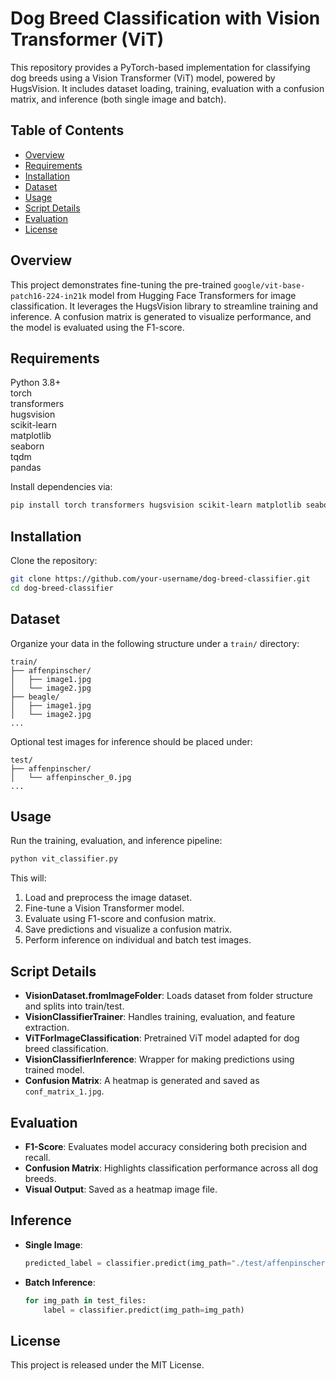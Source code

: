 # Dog Breed Classification with Vision Transformer (ViT)

This repository provides a PyTorch-based implementation for classifying dog breeds using a Vision Transformer (ViT) model, powered by HugsVision. It includes dataset loading, training, evaluation with a confusion matrix, and inference (both single image and batch).

## Table of Contents

- [Overview](#overview)
- [Requirements](#requirements)
- [Installation](#installation)
- [Dataset](#dataset)
- [Usage](#usage)
- [Script Details](#script-details)
- [Evaluation](#evaluation)
- [License](#license)

## Overview

This project demonstrates fine-tuning the pre-trained `google/vit-base-patch16-224-in21k` model from Hugging Face Transformers for image classification. It leverages the HugsVision library to streamline training and inference. A confusion matrix is generated to visualize performance, and the model is evaluated using the F1-score.

## Requirements

Python 3.8+  
torch  
transformers  
hugsvision  
scikit-learn  
matplotlib  
seaborn  
tqdm  
pandas  

Install dependencies via:

```bash
pip install torch transformers hugsvision scikit-learn matplotlib seaborn tqdm pandas
```

## Installation

Clone the repository:

```bash
git clone https://github.com/your-username/dog-breed-classifier.git
cd dog-breed-classifier
```

## Dataset

Organize your data in the following structure under a `train/` directory:

```
train/
├── affenpinscher/
│   ├── image1.jpg
│   └── image2.jpg
├── beagle/
│   ├── image1.jpg
│   └── image2.jpg
...
```

Optional test images for inference should be placed under:

```
test/
├── affenpinscher/
│   └── affenpinscher_0.jpg
...
```

## Usage

Run the training, evaluation, and inference pipeline:

```bash
python vit_classifier.py
```

This will:

1. Load and preprocess the image dataset.
2. Fine-tune a Vision Transformer model.
3. Evaluate using F1-score and confusion matrix.
4. Save predictions and visualize a confusion matrix.
5. Perform inference on individual and batch test images.

## Script Details

- **VisionDataset.fromImageFolder**: Loads dataset from folder structure and splits into train/test.
- **VisionClassifierTrainer**: Handles training, evaluation, and feature extraction.
- **ViTForImageClassification**: Pretrained ViT model adapted for dog breed classification.
- **VisionClassifierInference**: Wrapper for making predictions using trained model.
- **Confusion Matrix**: A heatmap is generated and saved as `conf_matrix_1.jpg`.

## Evaluation

- **F1-Score**: Evaluates model accuracy considering both precision and recall.
- **Confusion Matrix**: Highlights classification performance across all dog breeds.
- **Visual Output**: Saved as a heatmap image file.

## Inference

- **Single Image**:
  ```python
  predicted_label = classifier.predict(img_path="./test/affenpinscher/affenpinscher_0.jpg")
  ```

- **Batch Inference**:
  ```python
  for img_path in test_files:
      label = classifier.predict(img_path=img_path)
  ```

## License

This project is released under the MIT License.